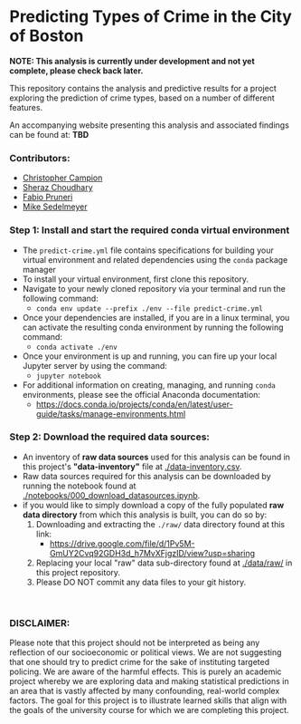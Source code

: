 # Predicting Types of Crime in the City of Boston

**NOTE: This analysis is currently under development and not yet complete, please check back later.**

This repository contains the analysis and predictive results for a project exploring the prediction of crime types, based on a number of different features.

An accompanying website presenting this analysis and associated findings can be found at: **TBD**

### Contributors:
- [Christopher Campion](https://github.com/ccampion)
- [Sheraz Choudhary](https://github.com/sherazch00)
- [Fabio Pruneri](https://github.com/FabioPru)
- [Mike Sedelmeyer](https://github.com/sedelmeyer)

### Step 1: Install and start the required conda virtual environment

- The `predict-crime.yml` file contains specifications for building your virtual environment and related dependencies using the `conda` package manager
- To install your virtual environment, first clone this repository.
- Navigate to your newly cloned repository via your terminal and run the following command:
    - `conda env update --prefix ./env --file predict-crime.yml`
- Once your dependencies are installed, if you are in a linux terminal, you can activate the resulting conda environment by running the following command:
    - `conda activate ./env`
- Once your environment is up and running, you can fire up your local Jupyter server by using the command:
    - `jupyter notebook`
- For additional information on creating, managing, and running `conda` environments, please see the official Anaconda documentation:
    - https://docs.conda.io/projects/conda/en/latest/user-guide/tasks/manage-environments.html

### Step 2: Download the required data sources:

- An inventory of **raw data sources** used for this analysis can be found in this project's **"data-inventory"** file at [./data-inventory.csv](data-inventory.csv).
- Raw data sources required for this analysis can be downloaded by running the notebook found at [./notebooks/000_download_datasources.ipynb](notebooks/000_download_datasources.ipynb).
- if you would like to simply download a copy of the fully populated **raw data directory** from which this analysis is built, you can do so by:
    1. Downloading and extracting the `./raw/` data directory found at this link:
        - https://drive.google.com/file/d/1Pv5M-GmUY2Cvq92GDH3d_h7MvXFjgzID/view?usp=sharing
    2. Replacing your local "raw" data sub-directory found at [./data/raw/](data/raw) in this project repository.
    3. Please DO NOT commit any data files to your git history. 

<br>

### DISCLAIMER:
Please note that this project should not be interpreted as being any reflection of our socioeconomic  or  political views. We are not suggesting that one should try to predict crime for the sake of instituting targeted policing. We are aware of the harmful effects. This is purely an academic project whereby we are exploring data and making statistical predictions in an area that is vastly affected by many confounding, real-world complex factors. The goal for this project is to illustrate learned skills that align with the goals of the university course for which we are completing this project.